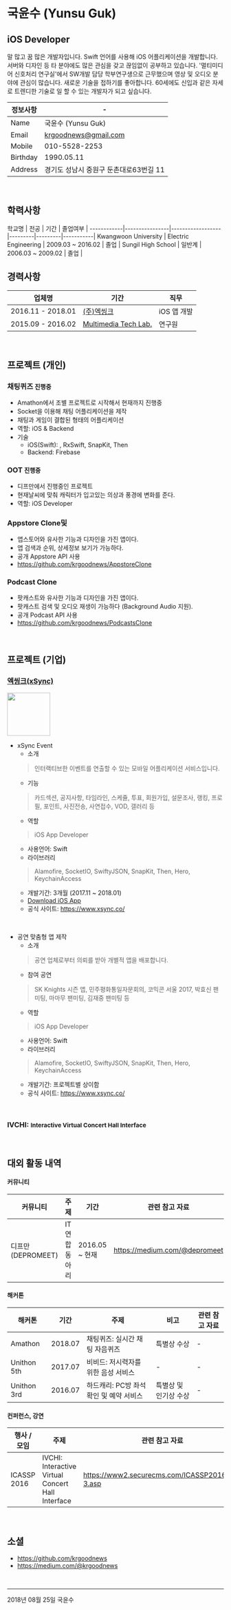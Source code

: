 # 국윤수 (Yunsu Guk)

## iOS Developer
말 많고 꿈 많은 개발자입니다. Swift 언어를 사용해 iOS 어플리케이션을 개발합니다. 서버와 디자인 등 타 분야에도 많은 관심을 갖고 끊임없이 공부하고 있습니다. '멀티미디어 신호처리 연구실'에서 SW개발 담당 학부연구생으로 근무했으며 영상 및 오디오 분야에 관심이 많습니다. 새로운 기술을 접하기를 좋아합니다. 60세에도 신입과 같은 자세로 트렌디한 기술로 일 할 수 있는 개발자가 되고 싶습니다.

정보사항 | -
---			 | ---
Name       | 국윤수 (Yunsu Guk)
Email      | krgoodnews@gmail.com
Mobile     | 010-5528-2253
Birthday  | 1990.05.11
Address    | 경기도 성남시 중원구 둔촌대로63번길 11
<br>

## 학력사항

학교명    | 전공            | 기간     | 졸업여부    | 
------------|----------------|------------------|---------|---------|-----------|
Kwangwoon University  	| Electric Engineering | 2009.03 ~ 2016.02 | 졸업 |
Sungil High School 		| 일반계      | 2006.03 ~ 2009.02 | 졸업 |
<br>

## 경력사항
업체명            | 기간      | 직무                    
----------------|--------------|-----------------------------
2016.11 - 2018.01  | [(주)엑씽크](https://www.xsync.co/) | iOS 앱 개발
2015.09 - 2016.02  | [Multimedia Tech Lab.](http://imsp.kw.ac.kr/) | 연구원
<br>


## 프로젝트 (개인)
### 채팅퀴즈 ``진행중``
- Amathon에서 조별 프로젝트로 시작해서 현재까지 진행중
- Socket을 이용해 채팅 어플리케이션을 제작
- 채팅과 게임이 결합된 형태의 어플리케이션
- 역할: iOS & Backend
- 기술
	* iOS(Swift): , RxSwift, SnapKit, Then
	* Backend: Firebase


### OOT ``진행중``
- 디프만에서 진행중인 프로젝트
- 현재날씨에 맞춰 캐릭터가 입고있는 의상과 풍경에 변화를 준다.
- 역할: iOS Developer

### Appstore Clone및
- 앱스토어와 유사한 기능과 디자인을 가진 앱이다.
- 앱 검색과 순위, 상세정보 보기가 가능하다.
- 공개 Appstore API 사용
- https://github.com/krgoodnews/AppstoreClone

### Podcast Clone
- 팟캐스트와 유사한 기능과 디자인을 가진 앱이다.
- 팟캐스트 검색 및 오디오 재생이 가능하다 (Background Audio 지원).
- 공개 Podcast API 사용
- https://github.com/krgoodnews/PodcastsClone
<br>

## 프로젝트 (기업)

### [엑씽크(xSync)](https://www.xsync.co/)

<img src="/Users/gns/RESUME/Images/IconXSync.png" width="100">

* xSync Event
  - 소개  
  > 인터랙티브한 이벤트를 연출할 수 있는 ​모바일 어플리케이션 서비스입니다.
  - 기능  
  > 카드섹션, 공지사항, 타임라인, 스케쥴, 투표, 회원가입, 설문조사, 랭킹, 프로필, 포인트, 사진전송, 사연접수, VOD, 갤러리 등
  - 역할  
  > iOS App Developer
  - 사용언어: Swift
  - 라이브러리  
  > Alamofire, SocketIO, SwiftyJSON, SnapKit, Then, Hero, KeychainAccess
  - 개발기간: 3개월 (2017.11 ~ 2018.01)  
  - [Download iOS App](https://itunes.apple.com/kr/app/xsync-event/id1188575067?mt=8)
  - 공식 사이트: https://www.xsync.co/ 

<br>

* 공연 맞춤형 앱 제작  
  - 소개  
  > 공연 업체로부터 의뢰를 받아 개별적 앱을 배포합니다.
  - 참여 공연  
  > SK Knights 시즌 앱, 민주평화통일자문회의, 코믹콘 서울 2017, 박효신 팬미팅, 마마무 팬미팅, 김재중 팬미팅 등
  - 역할  
  > iOS App Developer
  - 사용언어: Swift
  - 라이브러리  
  > Alamofire, SocketIO, SwiftyJSON, SnapKit, Then, Hero, KeychainAccess  
  - 개발기간: 프로젝트별 상이함
  - 공식 사이트: https://www.xsync.co/ 
<br>

### IVCHI: <small> Interactive Virtual Concert Hall Interface </small>

<br>

## 대외 활동 내역
#### 커뮤니티
커뮤니티   | 주제     | 기간			| 관련 참고 자료
------------|---------|-------------	|-----------------------------
디프만 (DEPROMEET) | IT 연합동아리   | 2016.05 ~ 현재 | https://medium.com/@depromeet


#### 해커톤
해커톤	| 기간	|   주제			| 비고	| 관련 참고 자료
------	|---	|----------		|----	|----------------------
Amathon | 2018.07 | 채팅퀴즈: 실시간 채팅 자음퀴즈 | 특별상 수상 | -
Unithon 5th 	| 2017.07	| 비비드: 저시력자를 위한 음성 서비스 | - | -
Unithon 3rd	| 2016.07	|하드캐리: PC방 좌석 확인 및 예약 서비스 | 특별상 및 인기상 수상 | -


#### 컨퍼런스, 강연
행사 / 모임       |   주제        | 관련 참고 자료
----------------|--------------|----------------------
ICASSP 2016     |  IVCHI: Interactive Virtual Concert Hall Interface       | https://www2.securecms.com/ICASSP2016/ST-3.asp

<br>

## 소셜
- https://github.com/krgoodnews
- https://medium.com/@krgoodnews

<br>

-------

2018년 08월 25일
국윤수



